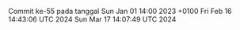 Commit ke-55 pada tanggal Sun Jan 01 14:00 2023 +0100
Fri Feb 16 14:43:06 UTC 2024
Sun Mar 17 14:07:49 UTC 2024

